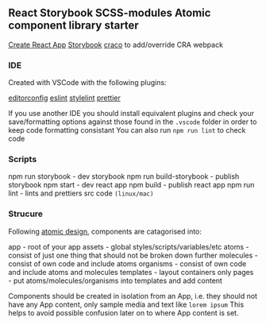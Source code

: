 ## React Storybook SCSS-modules Atomic component library starter

[Create React App](https://github.com/facebook/create-react-app)
[Storybook](https://storybook.js.org/docs/guides/guide-react/)
[craco](https://github.com/gsoft-inc/craco) to add/override CRA webpack

### IDE

Created with VSCode with the following plugins:

[editorconfig](https://marketplace.visualstudio.com/items?itemName=EditorConfig.EditorConfig)
[eslint](https://marketplace.visualstudio.com/items?itemName=dbaeumer.vscode-eslint)
[stylelint](https://marketplace.visualstudio.com/items?itemName=stylelint.vscode-stylelint)
[prettier](https://marketplace.visualstudio.com/items?itemName=esbenp.prettier-vscode)

If you use another IDE you should install equivalent plugins and check your save/formatting options against those found in the `.vscode` folder in order to keep code formatting consistant
You can also run `npm run lint` to check code

### Scripts

npm run storybook - dev storybook
npm run build-storybook - publish storybook
npm start - dev react app
npm build - publish react app
npm run lint - lints and prettiers src code `(linux/mac)`

### Strucure

Following [atomic design](https://bradfrost.com/blog/post/atomic-web-design/), components are catagorised into:

app - root of your app
assets - global styles/scripts/variables/etc
atoms - consist of just one thing that should not be broken down further
molecules - consist of own code and include atoms
organisms - consist of own code and include atoms and molecules
templates - layout containers only
pages - put atoms/molecules/organisms into templates and add content

Components should be created in isolation from an App, i.e. they should not have any App content, only sample media and text like `lorem ipsum`
This helps to avoid possible confusion later on to where App content is set.
